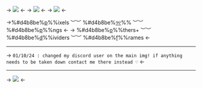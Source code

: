 -> ![](https://files.catbox.moe/qao7c6.png) <-
-> ![](https://files.catbox.moe/l1otj1.png) <-
-> ![](https://files.catbox.moe/fy5fqf.png) <-


->%#d4b8be%[p](https://rentry.co/grimpixels)%%ixels ︶︶ %#d4b8be%[୨୧](https://rentry.co/byakuyatogami)%% ︶︶ %#d4b8be%[p](https://rentry.co/grimpngs)%%ngs <-
-> %#d4b8be%[o](https://rentry.co/grimresources)%%thers+ ︶︶  %#d4b8be%[d](https://rentry.co/grimdivs)%%ividers  ︶︶ %#d4b8be%[f](https://rentry.co/grimframes)%%rames <-

----

-> `01/10/24 : changed my discord user on the main img! if anything needs to be taken down contact me there instead ♡` <-

----

-> ![](https://files.catbox.moe/mfslf4.png) <-